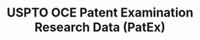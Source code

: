 ---
layout: default
bigquery: https://console.cloud.google.com/bigquery?p=patents-public-data&d=uspto_oce_pair&page=dataset
citation: 'Graham, S. Marco, A., and Miller, A. (2015). “The USPTO Patent Examination
  Research Dataset: A Window on the Process of Patent Examination.”'
contributors: Graham, S. Marco, A., Miller, A.
cost: None
description: The latest version of PatEx (referred to below as the 2020 release) contains
  detailed information on nearly 11.9 million publicly-viewable provisional and non-provisional
  patent applications to the USPTO and over 4.6 million Patent Cooperation Treaty
  (PCT) applications. It is based on data that OCE downloaded from the Patent Examination
  Data System (PEDS) in April, 2021. The PEDS data are sourced from Public PAIR. The
  first time that OCE used PEDS as the basis of PatEx was for the 2019 release. We
  took the PEDS data and organized it into the familiar PatEx data files, which are
  based on the organization of the Public PAIR portal. The data files include information
  on each application’s characteristics, prosecution history, continuation history,
  claims of foreign priority, patent term adjustment history, publication history,
  and correspondence address information.
documentation: 'For the 2019 and later releases, new technical documentation is available
  https://www.uspto.gov/sites/default/files/documents/PatEx-2019-Technical-Doc.pdf


  A document describing the 2014-2017 data sets is available and can be cited as:
  Graham, Stuart J.H. and Marco, Alan C. and Miller, Richard, The USPTO Patent Examination
  Research Dataset: A Window on the Process of Patent Examination (November 30, 2015).
  Available at SSRN: https://ssrn.com/abstract=2702637.'
last_edit: Mon, 04 Apr 2022 19:06:22 GMT
location: https://www.uspto.gov/ip-policy/economic-research/research-datasets/patent-examination-research-dataset-public-pair
maintained_by: EconomicsData@uspto.gov
related_publications: https://ssrn.com/abstract=29956744, https://ssrn.com/abstract=2702637
schema_fields: '[''parent_country'', ''inventor_name_middle'', ''examiner_art_unit'',
  ''invention_title'', ''invention_subject_matter'', ''file_location_date'', ''event_description'',
  ''recorded_date'', ''inventor_name_first'', ''child_filing_date'', ''examiner_name_middle'',
  ''application_type'', ''application_number'', ''inventor_country_code'', ''atty_docket_number'',
  ''examiner_name_first'', ''parent_application_number'', ''appl_status_code'', ''correspondence_name_line_1'',
  ''earliest_pgpub_number'', ''correspondence_name_line_2'', ''aia_first_to_file'',
  ''child_application_number'', ''small_entity_indicator'', ''inventor_rank'', ''inventor_country_name'',
  ''disposal_type'', ''uspc_subclass'', ''sequence_number'', ''confirm_number'', ''patent_number'',
  ''application_number_pair'', ''appl_status_date'', ''status_description'', ''file_location'',
  ''parent_country_code'', ''earliest_pgpub_date'', ''wipo_pub_date'', ''inventor_region_code'',
  ''examiner_id'', ''customer_number'', ''correspondence_postal_code'', ''correspondence_country_name'',
  ''event_code'', ''continuation_type'', ''correspondence_country_code'', ''abandon_date'',
  ''parent_filing_date'', ''correspondence_street_line_1'', ''status_code'', ''correspondence_region_name'',
  ''foreign_parent_id'', ''uspc_class'', ''examiner_name_last'', ''correspondence_region_code'',
  ''inventor_address_type'', ''filing_date'', ''correspondence_city'', ''patent_issue_date'',
  ''wipo_pub_number'', ''correspondence_street_line_2'', ''foreign_parent_date'',
  ''inventor_name_last'']'
shortname: patex
tags:
- patents
- legal
- history
terms_of_use: 'USPTO’s online databases are not designed or intended to be a source
  for bulk downloads of USPTO data when accessed through the website’s interfaces.
  Individuals, companies, IP addresses, or blocks of IP addresses who, in effect,
  deny or decrease service by generating unusually high numbers of database accesses
  (searches, pages, or hits), whether generated manually or in an automated fashion,
  may be denied access to USPTO servers without notice.


  Bulk data products may be separately obtained from the USPTO, either for free or
  at the cost of dissemination. For details, see information on Electronic Bulk Data
  Products: https://www.uspto.gov/learning-and-resources/electronic-bulk-data-products'
title: USPTO OCE Patent Examination Research Data (PatEx)
uuid: 4342caa7-23af-420c-b2f6-6088f133df6a
---
